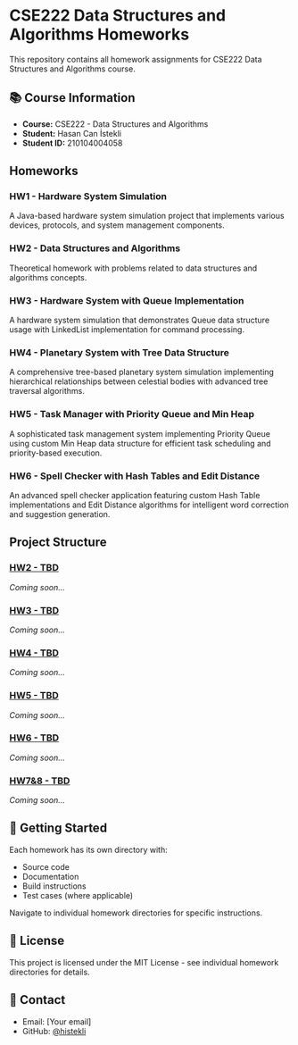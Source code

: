 # CSE222 Data Structures and Algorithms Homeworks

This repository contains all homework assignments for CSE222 Data Structures and Algorithms course.

## 📚 Course Information

- **Course:** CSE222 - Data Structures and Algorithms
- **Student:** Hasan Can İstekli
- **Student ID:** 210104004058

## Homeworks

### HW1 - Hardware System Simulation

A Java-based hardware system simulation project that implements various devices, protocols, and system management components.

### HW2 - Data Structures and Algorithms

Theoretical homework with problems related to data structures and algorithms concepts.

### HW3 - Hardware System with Queue Implementation

A hardware system simulation that demonstrates Queue data structure usage with LinkedList implementation for command processing.

### HW4 - Planetary System with Tree Data Structure

A comprehensive tree-based planetary system simulation implementing hierarchical relationships between celestial bodies with advanced tree traversal algorithms.

### HW5 - Task Manager with Priority Queue and Min Heap

A sophisticated task management system implementing Priority Queue using custom Min Heap data structure for efficient task scheduling and priority-based execution.

### HW6 - Spell Checker with Hash Tables and Edit Distance

An advanced spell checker application featuring custom Hash Table implementations and Edit Distance algorithms for intelligent word correction and suggestion generation.

## Project Structure

### [HW2 - TBD](./HW2)

_Coming soon..._

### [HW3 - TBD](./HW3)

_Coming soon..._

### [HW4 - TBD](./HW4)

_Coming soon..._

### [HW5 - TBD](./HW5)

_Coming soon..._

### [HW6 - TBD](./HW6)

_Coming soon..._

### [HW7&8 - TBD](./HW7-8)

_Coming soon..._

## 🚀 Getting Started

Each homework has its own directory with:

- Source code
- Documentation
- Build instructions
- Test cases (where applicable)

Navigate to individual homework directories for specific instructions.

## 📝 License

This project is licensed under the MIT License - see individual homework directories for details.

## 📧 Contact

- Email: [Your email]
- GitHub: [@histekli](https://github.com/histekli)
